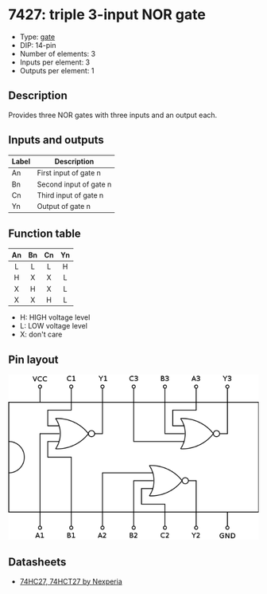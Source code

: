 # 7427: triple 3-input NOR gate

- Type: [gate](gates.md)
- DIP: 14-pin
- Number of elements: 3
- Inputs per element: 3
- Outputs per element: 1

## Description

Provides three NOR gates with three inputs and an output each.

## Inputs and outputs

| Label | Description            |
| ----- | ---------------------- |
| An    | First input of gate n  |
| Bn    | Second input of gate n |
| Cn    | Third input of gate n  |
| Yn    | Output of gate n       |

## Function table

| An  | Bn  | Cn  | Yn  |
|:---:|:---:|:---:|:---:|
| L   | L   | L   | H   |
| H   | X   | X   | L   |
| X   | H   | X   | L   |
| X   | X   | H   | L   |

- H: HIGH voltage level
- L: LOW voltage level
- X: don't care

## Pin layout

![](../dia/7427-dip.png)

## Datasheets

- [74HC27, 74HCT27 by Nexperia](https://assets.nexperia.com/documents/data-sheet/74HC_HCT27.pdf)
